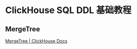 # ClickHouse SQL DDL 基础教程


## MergeTree

[MergeTree | ClickHouse Docs](https://clickhouse.com/docs/en/engines/table-engines/mergetree-family/mergetree)